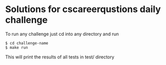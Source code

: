 # Solutions for  cscareerqustions daily challenge

To run any challenge just cd into any directory and run 
```
$ cd challenge-name
$ make run
```

This will print the results of all tests in test/ directory